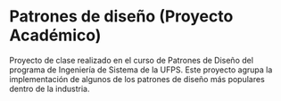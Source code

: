 # Patrones de diseño (Proyecto Académico)

Proyecto de clase realizado en el curso de Patrones de Diseño del programa de Ingeniería de Sistema de la UFPS. Este proyecto agrupa la implementación de algunos de los patrones de diseño más populares dentro de la industria.
